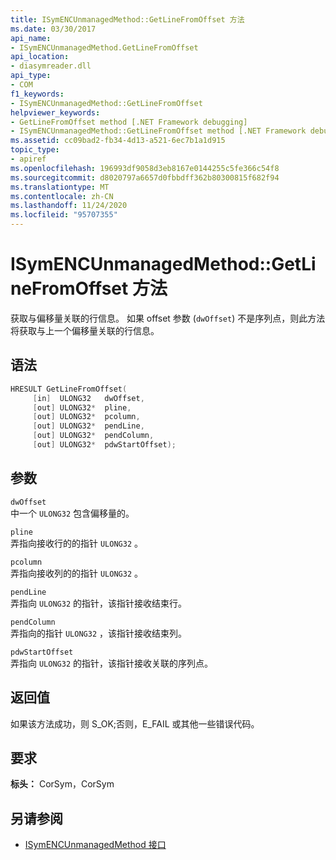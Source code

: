 ```yaml
---
title: ISymENCUnmanagedMethod::GetLineFromOffset 方法
ms.date: 03/30/2017
api_name:
- ISymENCUnmanagedMethod.GetLineFromOffset
api_location:
- diasymreader.dll
api_type:
- COM
f1_keywords:
- ISymENCUnmanagedMethod::GetLineFromOffset
helpviewer_keywords:
- GetLineFromOffset method [.NET Framework debugging]
- ISymENCUnmanagedMethod::GetLineFromOffset method [.NET Framework debugging]
ms.assetid: cc09bad2-fb34-4d13-a521-6ec7b1a1d915
topic_type:
- apiref
ms.openlocfilehash: 196993df9058d3eb8167e0144255c5fe366c54f8
ms.sourcegitcommit: d8020797a6657d0fbbdff362b80300815f682f94
ms.translationtype: MT
ms.contentlocale: zh-CN
ms.lasthandoff: 11/24/2020
ms.locfileid: "95707355"
---
```

# <a name="isymencunmanagedmethodgetlinefromoffset-method"></a>ISymENCUnmanagedMethod::GetLineFromOffset 方法

获取与偏移量关联的行信息。 如果 offset 参数 (`dwOffset`) 不是序列点，则此方法将获取与上一个偏移量关联的行信息。  
  
## <a name="syntax"></a>语法  
  
```cpp  
HRESULT GetLineFromOffset(  
     [in]  ULONG32   dwOffset,  
     [out] ULONG32*  pline,  
     [out] ULONG32*  pcolumn,  
     [out] ULONG32*  pendLine,  
     [out] ULONG32*  pendColumn,  
     [out] ULONG32*  pdwStartOffset);  
```  
  
## <a name="parameters"></a>参数  

 `dwOffset`  
 中一个 `ULONG32` 包含偏移量的。  
  
 `pline`  
 弄指向接收行的的指针 `ULONG32` 。  
  
 `pcolumn`  
 弄指向接收列的的指针 `ULONG32` 。  
  
 `pendLine`  
 弄指向 `ULONG32` 的指针，该指针接收结束行。  
  
 `pendColumn`  
 弄指向的指针 `ULONG32` ，该指针接收结束列。  
  
 `pdwStartOffset`  
 弄指向 `ULONG32` 的指针，该指针接收关联的序列点。  
  
## <a name="return-value"></a>返回值  

 如果该方法成功，则 S_OK;否则，E_FAIL 或其他一些错误代码。  
  
## <a name="requirements"></a>要求  

 **标头：** CorSym，CorSym  
  
## <a name="see-also"></a>另请参阅

- [ISymENCUnmanagedMethod 接口](isymencunmanagedmethod-interface.md)
